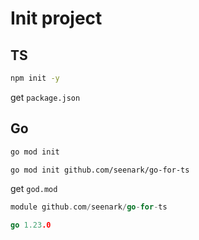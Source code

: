 # Init project

## TS

```sh
npm init -y
```

get `package.json`

## Go

```sh
go mod init
```

```sh
go mod init github.com/seenark/go-for-ts
```

get `god.mod`

```go
module github.com/seenark/go-for-ts

go 1.23.0
```
